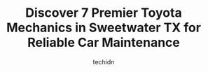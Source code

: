 ---
layout: ampstory
image: https://images.unsplash.com/photo-1610566062594-fe61d8f17c71?ixlib=rb-4.0.3&ixid=MnwxMjA3fDB8MHxwaG90by1wYWdlfHx8fGVufDB8fHx8&auto=format&fit=crop&w=640&h=853&q=80
author: techidn
featured: false
description: Experience the excellence of automotive service by visiting the 7 best Toyota Mechanic in Sweetwater TX, USA. With their expertise, attention to detail, and commitment to customer satisfacti
title: Discover 7 Premier Toyota Mechanics in Sweetwater TX for Reliable Car Maintenance
cover:
   title: Discover 7 Premier Toyota Mechanics in Sweetwater TX for Reliable Car Maintenance
   subtitle: Rickpate
   background: https://images.unsplash.com/photo-1610566062594-fe61d8f17c71?ixlib=rb-4.0.3&ixid=MnwxMjA3fDB8MHxwaG90by1wYWdlfHx8fGVufDB8fHx8&auto=format&fit=crop&w=640&h=853&q=80

pages: 
 - layout: thirds
   top: <h1>#1 Rosados Wrecker Service</h1>
   bottom: "<p>Very unprofessional!!! They are only good for shaming people and getting no job done. Tried to pick up 2 cars from them to transport to the customer and the only thing we</p>"
   background: https://www.knot35.com/toplist/wp-content/uploads/2023/06/best-toyota-mechanic-1-in-sweetwater-tx-1685833222.png
   backgroundblur: true
 - layout: thirds
   top: <h1>#2 Twisted Wrench</h1>
   bottom: "<p>609 Lamar St, Sweetwater, TX 79556, United States</p>"
   background: https://www.knot35.com/toplist/wp-content/uploads/2023/06/best-toyota-mechanic-2-in-sweetwater-tx-1685833223.jpeg
   cta:
      link: https://www.knot35.com/toplist/discover-7-premier-toyota-mechanics-in-sweetwater-tx-for-reliable-car-maintenance/
      text: Discover 7 Premier Toyota Mechanics in Sweetwater TX for Reliable Car Maintenance
 - layout: thirds
   top: <h1>#3 Grave Enterprise</h1>
   bottom: "<p>813 W Broadway St, Sweetwater, TX 79556, United States</p>"
   background: https://www.knot35.com/toplist/wp-content/uploads/2023/06/best-toyota-mechanic-3-in-sweetwater-tx-1685833223.jpeg
   cta:
      link: https://www.knot35.com/toplist/discover-7-premier-toyota-mechanics-in-sweetwater-tx-for-reliable-car-maintenance/
      text: Discover 7 Premier Toyota Mechanics in Sweetwater TX for Reliable Car Maintenance
 - layout: thirds
   top: <h1>#4 Hendersons Garage</h1>
   bottom: "<p>708 W Broadway St, Sweetwater, TX 79556, United States</p>"
   background: https://images.unsplash.com/photo-1599422314077-f4dfdaa4cd09?ixlib=rb-4.0.3&ixid=MnwxMjA3fDB8MHxwaG90by1wYWdlfHx8fGVufDB8fHx8&auto=format&fit=crop&w=640&h=853&q=80
   cta:
      link: https://www.knot35.com/toplist/discover-7-premier-toyota-mechanics-in-sweetwater-tx-for-reliable-car-maintenance/
      text: Discover 7 Premier Toyota Mechanics in Sweetwater TX for Reliable Car Maintenance
 - layout: thirds
   top: <h1>#5 The Dent Company Collision Center LLC</h1>
   bottom: "<p>102 W Ave B, Sweetwater, TX 79556, United States</p>"
   background: https://images.unsplash.com/photo-1602536052359-ef94c21c5948?ixlib=rb-4.0.3&ixid=MnwxMjA3fDB8MHxwaG90by1wYWdlfHx8fGVufDB8fHx8&auto=format&fit=crop&w=640&h=853&q=80
   cta:
      link: https://www.knot35.com/toplist/discover-7-premier-toyota-mechanics-in-sweetwater-tx-for-reliable-car-maintenance/
      text: Discover 7 Premier Toyota Mechanics in Sweetwater TX for Reliable Car Maintenance
 - layout: thirds
   top: <h1>#6 Loves Truck Care</h1>
   bottom: "<p>9418 I-20, Sweetwater, TX 79556, United States</p>"
   background: https://images.unsplash.com/photo-1632260260864-caf7fde5ec36?ixlib=rb-4.0.3&ixid=MnwxMjA3fDB8MHxwaG90by1wYWdlfHx8fGVufDB8fHx8&auto=format&fit=crop&w=640&h=853&q=80
   cta:
      link: https://www.knot35.com/toplist/discover-7-premier-toyota-mechanics-in-sweetwater-tx-for-reliable-car-maintenance/
      text: Discover 7 Premier Toyota Mechanics in Sweetwater TX for Reliable Car Maintenance
 - layout: thirds
   top: <h1>#7 Precision Auto and Tire</h1>
   bottom: "<p>207 W 3rd St, Sweetwater, TX 79556, United States</p>"
   background: https://images.unsplash.com/photo-1547366785-564103df7e13?ixlib=rb-4.0.3&ixid=MnwxMjA3fDB8MHxwaG90by1wYWdlfHx8fGVufDB8fHx8&auto=format&fit=crop&w=640&h=853&q=80
   cta:
      link: https://www.knot35.com/toplist/discover-7-premier-toyota-mechanics-in-sweetwater-tx-for-reliable-car-maintenance/
      text: Discover 7 Premier Toyota Mechanics in Sweetwater TX for Reliable Car Maintenance
 - layout: thirds
   middle: Continue reading...
   background: https://images.unsplash.com/photo-1567360425618-1594206637d2?ixlib=rb-4.0.3&ixid=MnwxMjA3fDB8MHxwaG90by1wYWdlfHx8fGVufDB8fHx8&auto=format&fit=crop&w=640&h=853&q=80
   cta:
      link: https://www.knot35.com/toplist/discover-7-premier-toyota-mechanics-in-sweetwater-tx-for-reliable-car-maintenance/
      text: Discover 7 Premier Toyota Mechanics in Sweetwater TX for Reliable Car Maintenance
      
---